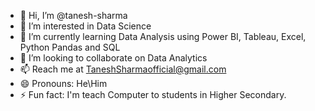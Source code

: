 - 👋 Hi, I’m @tanesh-sharma
- 👀 I’m interested in Data Science
- 🌱 I’m currently learning Data Analysis using Power BI, Tableau, Excel, Python Pandas and SQL
- 💞️ I’m looking to collaborate on Data Analytics
- 📫 Reach me at TaneshSharmaofficial@gmail.com
- 😄 Pronouns: He\Him
- ⚡ Fun fact: I'm teach Computer to students in Higher Secondary.

<!---
tanesh-sharma/tanesh-sharma is a ✨ special ✨ repository because its `README.md` (this file) appears on your GitHub profile.
You can click the Preview link to take a look at your changes.
--->
